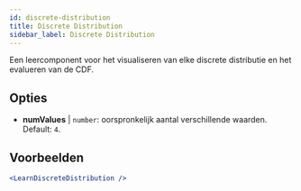 ```yaml
---
id: discrete-distribution
title: Discrete Distribution
sidebar_label: Discrete Distribution
---
```


Een leercomponent voor het visualiseren van elke discrete distributie en het evalueren van de CDF.

## Opties

* __numValues__ | `number`: oorspronkelijk aantal verschillende waarden. Default: `4`.


## Voorbeelden

```jsx live
<LearnDiscreteDistribution />
```

